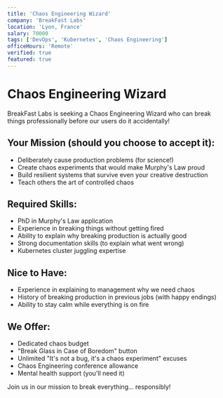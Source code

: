 ```yaml
---
title: 'Chaos Engineering Wizard'
company: 'BreakFast Labs'
location: 'Lyon, France'
salary: 70000
tags: ['DevOps', 'Kubernetes', 'Chaos Engineering']
officeHours: 'Remote'
verified: true
featured: true
---
```


# Chaos Engineering Wizard

BreakFast Labs is seeking a Chaos Engineering Wizard who can break things professionally before our users do it accidentally!

## Your Mission (should you choose to accept it):

- Deliberately cause production problems (for science!)
- Create chaos experiments that would make Murphy's Law proud
- Build resilient systems that survive even your creative destruction
- Teach others the art of controlled chaos

## Required Skills:

- PhD in Murphy's Law application
- Experience in breaking things without getting fired
- Ability to explain why breaking production is actually good
- Strong documentation skills (to explain what went wrong)
- Kubernetes cluster juggling expertise

## Nice to Have:

- Experience in explaining to management why we need chaos
- History of breaking production in previous jobs (with happy endings)
- Ability to stay calm while everything is on fire

## We Offer:

- Dedicated chaos budget
- "Break Glass in Case of Boredom" button
- Unlimited "It's not a bug, it's a chaos experiment" excuses
- Chaos Engineering conference allowance
- Mental health support (you'll need it)

Join us in our mission to break everything... responsibly!
